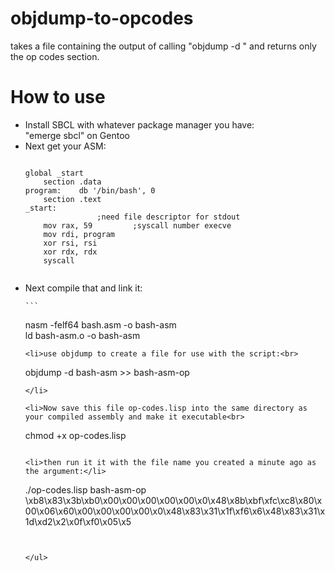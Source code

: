# objdump-to-opcodes
takes a file containing the output of calling "objdump -d <asm file>" and returns only the op codes section.

<h1> How to use </h1>
<ul>
	<li>Install SBCL with whatever package manager you have:<br>
		"emerge sbcl" on Gentoo</li>

<li>Next get your ASM:</li>



```

global _start
	section .data
program:	db '/bin/bash', 0
	section .text
_start:
				;need file descriptor for stdout
	mov rax, 59 		;syscall number execve
	mov rdi, program             
	xor rsi, rsi
	xor rdx, rdx
	syscall
	
```


<li>Next compile that and link it:
	
	```

nasm -felf64 bash.asm -o bash-asm <br>
ld bash-asm.o -o bash-asm</li>

```
<li>use objdump to create a file for use with the script:<br>

```

objdump -d bash-asm >> bash-asm-op

```
</li>

<li>Now save this file op-codes.lisp into the same directory as your compiled assembly and make it executable<br>

```

chmod +x op-codes.lisp</li>

```

<li>then run it it with the file name you created a minute ago as the argument:</li>

```

./op-codes.lisp bash-asm-op
\xb8\x83\x3b\xb0\x00\x00\x00\x00\x00\x0\x48\x8b\xbf\xfc\xc8\x80\x00\x06\x60\x00\x00\x00\x00\x0\x48\x83\x31\x1f\xf6\x6\x48\x83\x31\x1d\xd2\x2\x0f\xf0\x05\x5

```


</ul>

